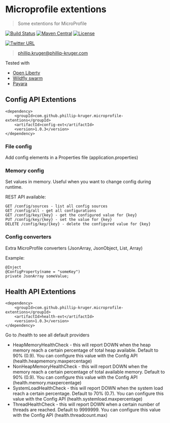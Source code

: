 # Microprofile extentions

> Some extentions for MicroProfile

[![Build Status](https://travis-ci.org/phillip-kruger/microprofile-extentions.svg?branch=master)](https://travis-ci.org/phillip-kruger/microprofile-extentions)
[![Maven Central](https://maven-badges.herokuapp.com/maven-central/com.github.phillip-kruger/microprofile-extentions/badge.svg)](https://maven-badges.herokuapp.com/maven-central/com.github.phillip-kruger/microprofile-extentions)
[![License](https://img.shields.io/badge/license-Apache%202-blue.svg)](https://raw.githubusercontent.com/phillip-kruger/microprofile-extentions/master/LICENSE)

[![Twitter URL](https://img.shields.io/twitter/url/http/shields.io.svg?style=social)](https://twitter.com/phillipkruger)

> phillip.kruger@phillip-kruger.com

Tested with 

* [Open Liberty](https://openliberty.io/)
* [Wildfly swarm](http://wildfly-swarm.io/)
* [Payara](https://www.payara.fish/)

## Config API Extentions

    <dependency>
        <groupId>com.github.phillip-kruger.microprofile-extentions</groupId>
        <artifactId>config-ext</artifactId>
        <version>1.0.3</version>
    </dependency>

### File config

Add config elements in a Properties file (application.properties)

### Memory config

Set values in memory. Useful when you want to change config during runtime.


REST API available:

    GET /config/sources - list all config sources
    GET /config/all - get all configurations
    GET /config/key/{key} - get the configured value for {key}
    PUT /config/key/{key} - set the value for {key}
    DELETE /config/key/{key} - delete the configured value for {key}

### Config converters 

Extra MicroProfile converters (JsonArray, JsonObject, List, Array)

Example:
    
    @Inject
    @ConfigProperty(name = "someKey")
    private JsonArray someValue;

## Health API Extentions

    <dependency>
        <groupId>com.github.phillip-kruger.microprofile-extentions</groupId>
        <artifactId>health-ext</artifactId>
        <version>1.0.3</version>
    </dependency>

Go to /health to see all default providers

* HeapMemoryHealthCheck - this will report DOWN when the heap memory reach a certain percentage of total heap available. Default to 90% (0.9). You can configure this value with the Config API (health.heapmemory.maxpercentage)
* NonHeapMemoryHealthCheck - this will report DOWN when the memory reach a certain percentage of total available memory. Default to 90% (0.9). You can configure this value with the Config API (health.memory.maxpercentage)
* SystemLoadHealthCheck - this will report DOWN when the system load reach a certain percentage. Default to 70% (0.7). You can configure this value with the Config API (health.systemload.maxpercentage)
* ThreadHealthCheck - this will report DOWN when a certain number of threads are reached. Default to 9999999. You can configure this value with the Config API (health.threadcount.max)